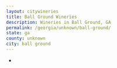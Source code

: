 ```yaml
---
layout: citywineries
title: Ball Ground Wineries
description: Wineries in Ball Ground, GA
permalink: /georgia/unknown/ball-ground/
state: ga
county: unknown
city: ball ground
---
```

-
